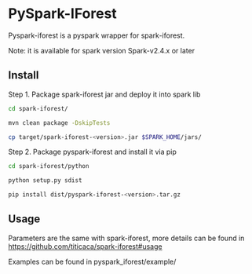 # PySpark-IForest

Pyspark-iforest is a pyspark wrapper for spark-iforest.

Note: it is available for spark version Spark-v2.4.x or later

## Install

Step 1. Package spark-iforest jar and deploy it into spark lib

```bash
cd spark-iforest/

mvn clean package -DskipTests

cp target/spark-iforest-<version>.jar $SPARK_HOME/jars/
```

Step 2. Package pyspark-iforest and install it via pip

```bash
cd spark-iforest/python

python setup.py sdist

pip install dist/pyspark-iforest-<version>.tar.gz
```

## Usage

Parameters are the same with spark-iforest, 
more details can be found in https://github.com/titicaca/spark-iforest#usage

Examples can be found in pyspark_iforest/example/
